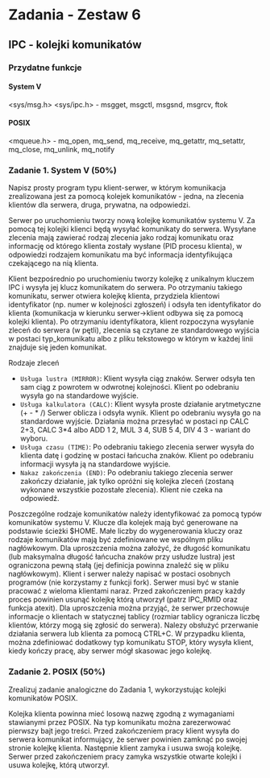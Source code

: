# Zadania - Zestaw 6

## IPC - kolejki komunikatów

### Przydatne funkcje

#### System V

<sys/msg.h> <sys/ipc.h> - msgget, msgctl, msgsnd, msgrcv, ftok

#### POSIX

<mqueue.h> - mq_open, mq_send, mq_receive, mq_getattr, mq_setattr, mq_close, mq_unlink, mq_notify

### Zadanie 1. System V (50%)

Napisz prosty program typu klient-serwer, w którym komunikacja zrealizowana jest za pomocą kolejek komunikatów - jedna, na zlecenia klientów dla serwera, druga, prywatna, na odpowiedzi.

Serwer po uruchomieniu tworzy nową kolejkę komunikatów systemu V. Za pomocą tej kolejki klienci będą wysyłać komunikaty do serwera. Wysyłane zlecenia mają zawierać rodzaj zlecenia jako rodzaj komunikatu oraz informację od którego klienta zostały wysłane (PID procesu klienta), w odpowiedzi rodzajem komunikatu ma być informacja identyfikująca czekającego na nią klienta.

Klient bezpośrednio po uruchomieniu tworzy kolejkę z unikalnym kluczem IPC  i wysyła jej klucz komunikatem do serwera. Po otrzymaniu takiego komunikatu, serwer otwiera kolejkę klienta, przydziela klientowi identyfikator (np. numer w kolejności zgłoszeń) i odsyła ten identyfikator do klienta (komunikacja w kierunku serwer->klient odbywa się za pomocą kolejki klienta). Po otrzymaniu identyfikatora, klient rozpoczyna wysyłanie zleceń do serwera (w pętli), zlecenia są czytane ze standardowego wyjścia w postaci typ_komunikatu albo z pliku tekstowego w którym w każdej linii znajduje się jeden komunikat.

Rodzaje zleceń

- ``Usługa lustra (MIRROR)``: Klient wysyła ciąg znaków. Serwer odsyła ten sam ciąg z powrotem w odwrotnej kolejności. Klient po odebraniu wysyła go na standardowe wyjście.
- ``Usługa kalkulatora (CALC)``: Klient wysyła proste działanie arytmetyczne (+ - * /) Serwer oblicza i odsyła wynik. Klient po odebraniu wysyła go na standardowe wyjście. Działania można przesyłać w postaci np CALC 2+3, CALC 3*4 albo ADD 1 2, MUL 3 4, SUB 5 4, DIV 4 3 - wariant do wyboru.
- ``Usługa czasu (TIME)``: Po odebraniu takiego zlecenia serwer wysyła do klienta datę i godzinę w postaci łańcucha znaków. Klient po odebraniu informacji wysyła ją na standardowe wyjście.
- ``Nakaz zakończenia (END)``: Po odebraniu takiego zlecenia serwer zakończy działanie, jak tylko opróżni się kolejka zleceń (zostaną wykonane wszystkie pozostałe zlecenia). Klient nie czeka na odpowiedź.

Poszczególne rodzaje komunikatów należy identyfikować za pomocą typów komunikatów systemu V. Klucze dla kolejek mają być generowane na podstawie ścieżki $HOME. Małe liczby do wygenerowania kluczy oraz rodzaje komunikatów mają być zdefiniowane we wspólnym pliku nagłówkowym. Dla uproszczenia można założyć, że długość komunikatu (lub maksymalna długość łańcucha znaków przy usłudze lustra) jest ograniczona pewną stałą (jej definicja powinna znaleźć się w pliku nagłówkowym).
Klient i serwer należy napisać w postaci osobnych programów (nie korzystamy z funkcji fork). Serwer musi być w stanie pracować z wieloma klientami naraz. Przed zakończeniem pracy każdy proces powinien usunąć kolejkę którą utworzył (patrz IPC_RMID oraz funkcja atexit). Dla uproszczenia można przyjąć, że serwer przechowuje informacje o klientach w statycznej tablicy (rozmiar tablicy ogranicza liczbę klientów, którzy mogą się zgłosić do serwera).
Nalezy obsłużyć przerwanie działania serwera lub klienta za pomocą CTRL+C. W przypadku klienta, można zdefiniować dodatkowy typ komunikatu STOP, który wysyła klient, kiedy kończy pracę, aby serwer mógł skasowac jego kolejkę.

### Zadanie 2. POSIX (50%)

Zrealizuj zadanie analogiczne do Zadania 1, wykorzystując kolejki komunikatów POSIX.

Kolejka klienta powinna mieć losową nazwę zgodną z wymaganiami stawianymi przez POSIX. Na typ komunikatu można zarezerwować pierwszy bajt jego treści. Przed zakończeniem pracy klient wysyła do serwera komunikat informujący, że serwer powinien zamknąć po swojej stronie kolejkę klienta. Następnie klient zamyka i usuwa swoją kolejkę. Serwer przed zakończeniem pracy zamyka wszystkie otwarte kolejki i usuwa kolejkę, którą utworzył.
